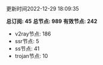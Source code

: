 更新时间2022-12-29 18:09:35

**总订阅: 45**
**总节点: 989**
**有效节点: 242**
- v2ray节点: 186
- ssr节点: 5
- ss节点: 41
- trojan节点: 10
